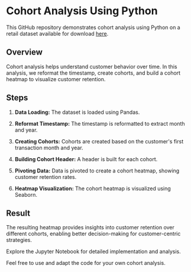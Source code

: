 # Cohort Analysis Using Python

This GitHub repository demonstrates cohort analysis using Python on a retail dataset available for download [here](https://www.kaggle.com/datasets/carrie1/ecommerce-data).

## Overview

Cohort analysis helps understand customer behavior over time. In this analysis, we reformat the timestamp, create cohorts, and build a cohort heatmap to visualize customer retention.

## Steps

1. **Data Loading:** The dataset is loaded using Pandas.

2. **Reformat Timestamp:** The timestamp is reformatted to extract month and year.

3. **Creating Cohorts:** Cohorts are created based on the customer's first transaction month and year.

4. **Building Cohort Header:** A header is built for each cohort.

5. **Pivoting Data:** Data is pivoted to create a cohort heatmap, showing customer retention rates.

6. **Heatmap Visualization:** The cohort heatmap is visualized using Seaborn.

## Result

The resulting heatmap provides insights into customer retention over different cohorts, enabling better decision-making for customer-centric strategies.

Explore the Jupyter Notebook for detailed implementation and analysis.

Feel free to use and adapt the code for your own cohort analysis.
